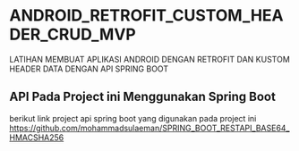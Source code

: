 # ANDROID_RETROFIT_CUSTOM_HEADER_CRUD_MVP
LATIHAN MEMBUAT APLIKASI ANDROID DENGAN RETROFIT DAN KUSTOM HEADER DATA DENGAN API SPRING BOOT

## API Pada Project ini Menggunakan Spring Boot
berikut link project api spring boot yang digunakan pada project ini
https://github.com/mohammadsulaeman/SPRING_BOOT_RESTAPI_BASE64_HMACSHA256

